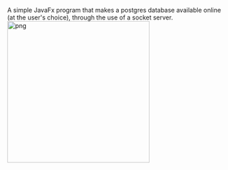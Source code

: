 A simple JavaFx program that makes a postgres database available online (at the user's choice), through the use of a socket server.
<img width="325" alt="png" src="https://github.com/erossi8/PostgresServerSocket/assets/103255213/81047843-f5f0-4973-bcdf-0d56bc6c33bc">
